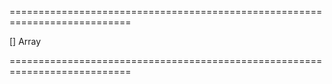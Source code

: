 ===========================================================================
<!--default-->[]<!--/default-->
<!--type-->Array<Object><!--/type-->
===========================================================================

<!--shortDescription-->

<!--/shortDescription-->

<!--fullDescription-->

<!--/fullDescription-->